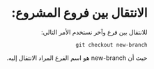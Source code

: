 <div dir="rtl">

# الانتقال بين فروع المشروع:

للانتقال بين فرع وآخر نستخدم الأمر التالي:

`git checkout new-branch`

حيث أن new-branch هو اسم الفرع المراد الانتقال إليه.


</div>